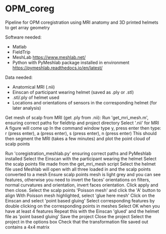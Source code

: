 # OPM_coreg
Pipeline for OPM coregistration using MRI anatomy and 3D printed helmets to get array geometry

Software needed:
- Matlab
- FieldTrip
- MeshLab https://www.meshlab.net/ 
- Python with PyMeshlab package installed in environment https://pymeshlab.readthedocs.io/en/latest/

Data needed:
- Anatomical MRI (.nii)
- Einscan of participant wearing helmet (saved as .ply or .stl)
- .stl/.ply of helmet used
- Locations and orientations of sensors in the corresponding helmet (for later analysis)

Get mesh of scalp from MRI (get .ply from .nii):
Run 'get_mri_mesh.m', ensuring correct paths for fieldtrip and project directory
Select '.nii' for MRI 
A figure will come up
In the command window type y, press enter then type:
r (press enter), a (press enter), s (press enter), n (press enter)
This should then segment the MRI (takes a few minutes) and plot the point cloud of scalp points

Run 'coregistration_meshlab.py' ensuring correct paths and PyMeshlab installed
Select the Einscan with the participant wearing the helmet
Select the scalp points file made from the get_mri_mesh script
Select the helmet file used
Meshlab will open with all three loaded in and the scalp points converted to a mesh
Ensure scalp points mesh is light grey and you can see features, otherwise you need to invert the faces’ orientations on filters, normal curvatures and orientation, invert faces orientation. Click apply and then close. 
Select the scalp points 'Poisson mesh' and click the 'A' button to align
With Poisson mesh highlighted, select 'glue here mesh'
Click on the Einscan and select 'point based gluing'
Select corresponding features by double clicking on the corresponding points in meshes
Select OK when you have at least 4 features
Repeat this with the Einscan 'glued' and the helmet file as 'point based gluing'
Save the project
Close the project
Select the project in the options box
Check that the transformation file saved out contains a 4x4 matrix
